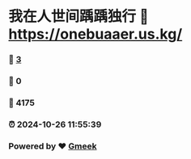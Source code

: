 # 我在人世间踽踽独行 :link: https://onebuaaer.us.kg/ 
### :page_facing_up: [3](https://onebuaaer.us.kg//tag.html) 
### :speech_balloon: 0 
### :hibiscus: 4175 
### :alarm_clock: 2024-10-26 11:55:39 
### Powered by :heart: [Gmeek](https://github.com/Meekdai/Gmeek)
